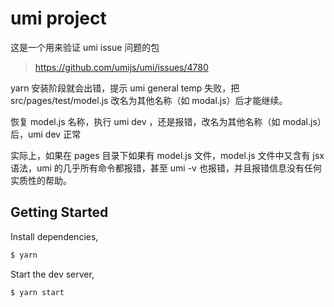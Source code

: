 # umi project

这是一个用来验证 umi issue 问题的包

> https://github.com/umijs/umi/issues/4780

yarn 安装阶段就会出错，提示 umi general temp 失败，把 src/pages/test/model.js 改名为其他名称（如 modal.js）后才能继续。

恢复 model.js 名称，执行 umi dev ，还是报错，改名为其他名称（如 modal.js）后，umi dev 正常

实际上，如果在 pages 目录下如果有 model.js 文件，model.js 文件中又含有 jsx 语法，umi 的几乎所有命令都报错，甚至 umi -v 也报错，并且报错信息没有任何实质性的帮助。

## Getting Started

Install dependencies,

```bash
$ yarn
```

Start the dev server,

```bash
$ yarn start
```
